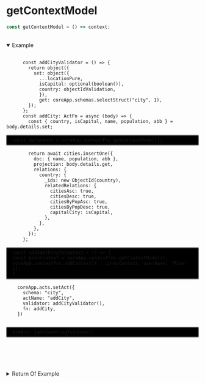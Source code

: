 # getContextModel

```ts
const getContextModel = () => context;
```

</br>
<details open>
  <summary>
    Example
  </summary>
  <pre>
    <code class="language-ts" style="padding: 0;">
      const addCityValidator = () => {
        return object({
          set: object({
            ...locationPure,
            isCapital: optional(boolean()),
            country: objectIdValidation,
            }),
            get: coreApp.schemas.selectStruct("city", 1),
        });
      };
      const addCity: ActFn = async (body) => {
        const { country, isCapital, name, population, abb } = body.details.set;
      <p style="border: 2px solid gray; border-right: transparent; border-left: transparent; padding: 5px 1rem; background-color: #000000;          white-space: pre-line; margin: 0;">const myContext = coreApp.contextFns.getContextModel();</P>
        return await cities.insertOne({
          doc: { name, population, abb },
          projection: body.details.get,
          relations: {
            country: {
              _ids: new ObjectId(country),
              relatedRelations: {
                citiesAsc: true,
                citiesDesc: true,
                citiesByPopAsc: true,
                citiesByPopDesc: true,
                capitalCity: isCapital,
              },
            },
          },
        });
      };
      <p style="border: 2px solid gray; border-right: transparent; border-left: transparent; padding: 5px 1rem; background-color: #000000; white-space: pre-line; margin: 0;">const addSomthingToContext = () => {
            const prevContext = coreApp.contextFns.getContextModel();
            coreApp.contextFns.addContext({ ...prevContext, userName: "Mina" });
          }
      </P>
    coreApp.acts.setAct({
      schema: "city",
      actName: "addCity",
      validator: addCityValidator(),
      fn: addCity,
    })

<p style="border: 2px solid gray; border-right: transparent; border-left: transparent; padding: 5px 1rem; background-color: #000000; white-space: pre-line;">preAct: [addSomthingToContext]</P>
    </code>

  </pre>
</details>

  <details>
  <summary>
    Return Of Example
  </summary>
  <pre>
    <code class="language-json" style="padding: 0;">
      myContext: {
        Headers: Headers {
          accept: "*/*",
          "accept-encoding": "gzip, deflate, br",
          "accept-language": "en-US,en;q=0.9",
          authorization: "",
          connection: "keep-alive",
          "content-length": "349",
          "content-type": "application/json",
          host: "localhost:1366",
          origin: "http://localhost:1366",
          referer: "http://localhost:1366/playground",
          "sec-ch-ua": '"Chromium";v="118", "Google Chrome";v="118", "Not=A?Brand";v="99"',
          "sec-ch-ua-mobile": "?0",
          "sec-ch-ua-platform": '"Linux"',
          "sec-fetch-dest": "empty",
          "sec-fetch-mode": "cors",
          "sec-fetch-site": "same-origin",
          "user-agent": "Mozilla/5.0 (X11; Linux x86_64) AppleWebKit/537.36 (KHTML, like Gecko) Chrome/118.0.0.0 Safari/537.3"... 1 more character
        },
        body: {
          service: "main",
          model: "city",
          act: "addCity",
          details: {
            get: {
              _id: 1,
              name: 1,
              population: 1,
              abb: 1,
              country: [Object],
              users: [Object],
              lovedByUser: [Object]
            },
            set: {
              name: "hamedan",
              population: 500000,
              abb: "hmd",
              isCapital: false,
              country: "6598f6594dd08ab9b8598206"
            }
          }
        },
        con: {
          Headers: Headers {
            accept: "*/*",
            "accept-encoding": "gzip, deflate, br",
            "accept-language": "en-US,en;q=0.9",
            authorization: "",
            connection: "keep-alive",
            "content-length": "349",
            "content-type": "application/json",
            host: "localhost:1366",
            origin: "http://localhost:1366",
            referer: "http://localhost:1366/playground",
            "sec-ch-ua": '"Chromium";v="118", "Google Chrome";v="118", "Not=A?Brand";v="99"',
            "sec-ch-ua-mobile": "?0",
            "sec-ch-ua-platform": '"Linux"',
            "sec-fetch-dest": "empty",
            "sec-fetch-mode": "cors",
            "sec-fetch-site": "same-origin",
            "user-agent": "Mozilla/5.0 (X11; Linux x86_64) AppleWebKit/537.36 (KHTML, like Gecko) Chrome/118.0.0.0 Safari/537.3"... 1 more character
          },
          body: {
            service: "main",
            model: "city",
            act: "addCity",
            details: { get: [Object], set: [Object] }
          },
     <p style="border: 2px solid gray; border-right: transparent; border-left: transparent; padding: 5px 1rem; background-color: #000000; white-space: pre-line"> userName: "Mina" </P>
        }
      }
    </code>
  </pre>
</details>
